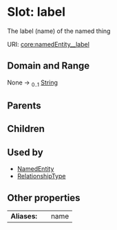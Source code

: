 
# Slot: label


The label (name) of the named thing

URI: [core:namedEntity__label](http://w3id.org/ontogpt/core/namedEntity__label)


## Domain and Range

None &#8594;  <sub>0..1</sub> [String](types/String.md)

## Parents


## Children


## Used by

 * [NamedEntity](NamedEntity.md)
 * [RelationshipType](RelationshipType.md)

## Other properties

|  |  |  |
| --- | --- | --- |
| **Aliases:** | | name |

